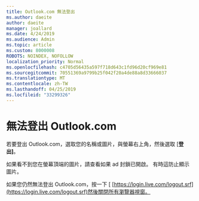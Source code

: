 ```yaml
---
title: Outlook.com 無法登出
ms.author: daeite
author: daeite
manager: joallard
ms.date: 4/24/2019
ms.audience: Admin
ms.topic: article
ms.custom: 8000008
ROBOTS: NOINDEX, NOFOLLOW
localization_priority: Normal
ms.openlocfilehash: c4705d56435a597f718d643c1fd96d20cf969e81
ms.sourcegitcommit: 70551369a9799b25f042f20a4de88a8d33666037
ms.translationtype: MT
ms.contentlocale: zh-TW
ms.lasthandoff: 04/25/2019
ms.locfileid: "33299326"
---
```

# <a name="unable-to-sign-out-of-outlookcom"></a>無法登出 Outlook.com

若要登出 Outlook.com，選取您的名稱或圖片，與螢幕右上角，然後選取 [**登出]**。

如果看不到您在螢幕頂端的圖片，請查看如果 ad 封鎖已開啟。 有時這防止顯示圖片。

如果您仍然無法登出 Outlook.com，按一下 [ [https://login.live.com/logout.srf](https://login.live.com/logout.srf)然後關閉所有瀏覽器視窗。